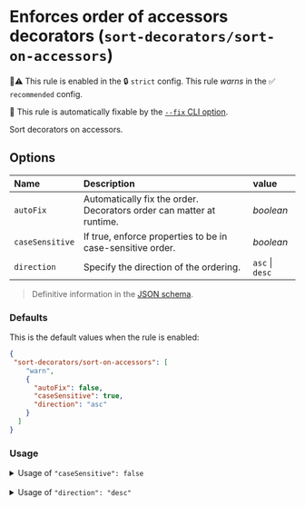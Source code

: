 # Enforces order of accessors decorators (`sort-decorators/sort-on-accessors`)

💼⚠️ This rule is enabled in the 🔒 `strict` config. This rule _warns_ in the ✅ `recommended` config.

🔧 This rule is automatically fixable by the [`--fix` CLI option](https://eslint.org/docs/latest/user-guide/command-line-interface#--fix).

<!-- end auto-generated rule header -->

Sort decorators on accessors.

## Options

| Name            | Description                                                              | value           |
|:----------------|:-------------------------------------------------------------------------|:----------------|
| `autoFix`       | Automatically fix the order.<br/>Decorators order can matter at runtime. | *boolean*       |
| `caseSensitive` | If true, enforce properties to be in case-sensitive order.               | *boolean*       |
| `direction`     | Specify the direction of the ordering.                                   | `asc` \| `desc` |

> Definitive information in the [JSON schema](../../src/lib/sort-rule/sort-rule.options.schema.json).

### Defaults
  
This is the default values when the rule is enabled:

```json
{
 "sort-decorators/sort-on-accessors": [
    "warn",
    {
      "autoFix": false,
      "caseSensitive": true,
      "direction": "asc"
    }
  ]
}
```

### Usage

<details>
<summary>Usage of <code>"caseSensitive": false</code></summary>

#### Configuration

```json
{
 "sort-decorators/sort-on-accessors": [
    "warn",
    {
      "caseSensitive": false
    }
  ]
}
```

#### ❌ Invalid

```typescript
class MyClass {
  @B @a @c
  public get accessor() { return 0; }
}
```

#### ✅ Valid

```typescript
class MyClass {
  @a @B @c
  public get accessor() { return 0; }
}
```

</details>

<br />

<details>
<summary>Usage of <code>"direction": "desc"</code></summary>

#### Configuration

```json
{
  "sort-decorators/sort-on-accessors": [
    "warn",
    {
      "direction": "desc"
    }
  ]
}
```

#### ❌ Invalid

```typescript
class MyClass {
  @A
  @B
  public get accessor() { return 0; }
}
```

#### ✅ Valid

```typescript
class MyClass {
  @B
  @A
  public get accessor() { return 0; }
}
```

</details>

<br />
